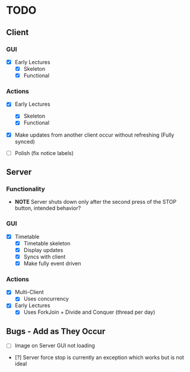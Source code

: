 # TODO
## Client
### GUI
- [X] Early Lectures
    - [X] Skeleton
    - [X] Functional

### Actions
- [X] Early Lectures
  - [X] Skeleton 
  - [X] Functional
- [X] Make updates from another client occur without refreshing (Fully synced)

- [ ] Polish (fix notice labels)

## Server
### Functionality
- **NOTE** Server shuts down only after the second press of the STOP button, intended behavior?
### GUI
- [X] Timetable
    - [X] Timetable skeleton
    - [X] Display updates
    - [X] Syncs with client
    - [X] Make fully event driven

### Actions
- [x] Multi-Client
  - [x] Uses concurrency 
- [X] Early Lectures
  - [X] Uses ForkJoin + Divide and Conquer (thread per day)

## Bugs - Add as They Occur
- [ ] Image on Server GUI not loading
- [?] Server force stop is currently an exception which works but is not ideal

